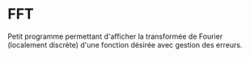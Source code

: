 # FFT
Petit programme permettant d'afficher la transformée de Fourier (localement discrète) d'une fonction désirée avec gestion des erreurs.
